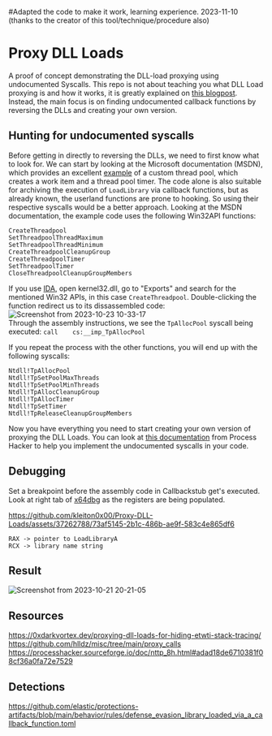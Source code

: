 #Adapted the code to make it work, learning experience. 2023-11-10 (thanks to the creator of this tool/technique/procedure also) 



# Proxy DLL Loads
A proof of concept demonstrating the DLL-load proxying using undocumented Syscalls. This repo is not about teaching you what DLL Load proxying is and how it works, it is greatly explained on [this blogpost](https://0xdarkvortex.dev/proxying-dll-loads-for-hiding-etwti-stack-tracing/). Instead, the main focus is on finding undocumented callback functions by reversing the DLLs and creating your own version. 

## Hunting for undocumented syscalls

Before getting in directly to reversing the DLLs, we need to first know what to look for. We can start by looking at the Microsoft documentation (MSDN), which provides an excellent [example](https://learn.microsoft.com/en-us/windows/win32/procthread/using-the-thread-pool-functions?source=recommendations) of a custom thread pool, which creates a work item and a thread pool timer. The code alone is also suitable for archiving the execution of `LoadLibrary` via callback functions, but as already known, the userland functions are prone to hooking. So using their respective syscalls would be a better approach. Looking at the MSDN documentation, the example code uses the following Win32API functions:  

```
CreateThreadpool
SetThreadpoolThreadMaximum
SetThreadpoolThreadMinimum
CreateThreadpoolCleanupGroup
CreateThreadpoolTimer
SetThreadpoolTimer
CloseThreadpoolCleanupGroupMembers
```

If you use [IDA](https://hex-rays.com/ida-free/), open kernel32.dll, go to "Exports" and search for the mentioned Win32 APIs, in this case `CreateThreadpool`. Double-clicking the function redirect us to its dissassembled code:  
![Screenshot from 2023-10-23 10-33-17](https://github.com/kleiton0x00/Proxy-DLL-Loads/assets/37262788/8422c046-13df-45fd-8c48-1371f52e9f43)  
Through the assembly instructions, we see the `TpAllocPool` syscall being executed: `call    cs:__imp_TpAllocPool`

If you repeat the process with the other functions, you will end up with the following syscalls:   
```
Ntdll!TpAllocPool
Ntdll!TpSetPoolMaxThreads
Ntdll!TpSetPoolMinThreads
Ntdll!TpAllocCleanupGroup
Ntdll!TpAllocTimer
Ntdll!TpSetTimer
Ntdll!TpReleaseCleanupGroupMembers
```

Now you have everything you need to start creating your own version of proxying the DLL Loads. You can look at [this documentation](https://processhacker.sourceforge.io/doc/nttp_8h.html#adad18de6710381f08cf36a0fa72e7529) from Process Hacker to help you implement the undocumented syscalls in your code.  

## Debugging

Set a breakpoint before the assembly code in Callbackstub get's executed. Look at right tab of [x64dbg](https://x64dbg.com/) as the registers are being populated.  

https://github.com/kleiton0x00/Proxy-DLL-Loads/assets/37262788/73af5145-2b1c-486b-ae9f-583c4e865df6

```
RAX -> pointer to LoadLibraryA
RCX -> library name string 
```

## Result  
![Screenshot from 2023-10-21 20-21-05](https://github.com/kleiton0x00/Proxy-DLL-Loads/assets/37262788/2db0e36d-53e9-4697-b976-b1260f5bfcdd)

## Resources  
https://0xdarkvortex.dev/proxying-dll-loads-for-hiding-etwti-stack-tracing/  
https://github.com/hlldz/misc/tree/main/proxy_calls  
https://processhacker.sourceforge.io/doc/nttp_8h.html#adad18de6710381f08cf36a0fa72e7529  

## Detections

https://github.com/elastic/protections-artifacts/blob/main/behavior/rules/defense_evasion_library_loaded_via_a_callback_function.toml  
